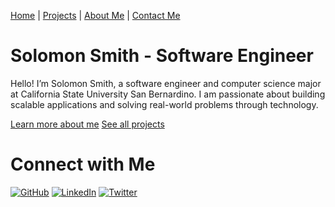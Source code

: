[Home](./index.md) | [Projects](./projects.md) | [About Me](./about.md) | [Contact Me](mailto:solomonsmithdev@gmail.com)

# Solomon Smith - Software Engineer

Hello! I’m Solomon Smith, a software engineer and computer science major at California State University San Bernardino. I am passionate about building scalable applications and solving real-world problems through technology.

[Learn more about me](./about.md)
[See all projects](./projects.md)

# Connect with Me

[![GitHub](https://img.shields.io/badge/GitHub-181717?style=flat-square&logo=github&logoColor=white)](https://github.com/SolomonSmith-dev)
[![LinkedIn](https://img.shields.io/badge/LinkedIn-0077B5?style=flat-square&logo=linkedin&logoColor=white)](https://www.linkedin.com/in/solomonsmithdev/)
[![Twitter](https://img.shields.io/badge/Twitter-1DA1F2?style=flat-square&logo=twitter&logoColor=white)](https://x.com/SolomonSmithDev)

